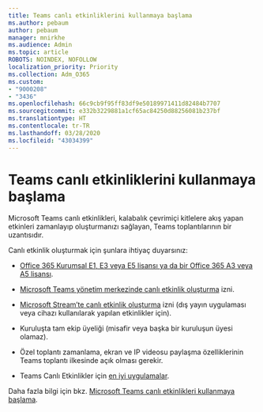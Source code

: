 ```yaml
---
title: Teams canlı etkinliklerini kullanmaya başlama
ms.author: pebaum
author: pebaum
manager: mnirkhe
ms.audience: Admin
ms.topic: article
ROBOTS: NOINDEX, NOFOLLOW
localization_priority: Priority
ms.collection: Adm_O365
ms.custom:
- "9000208"
- "3436"
ms.openlocfilehash: 66c9cb9f95ff83df9e50189971411d82484b7707
ms.sourcegitcommit: e332b3229881a1cf65ac84250d88256081b237bf
ms.translationtype: HT
ms.contentlocale: tr-TR
ms.lasthandoff: 03/28/2020
ms.locfileid: "43034399"
---
```

# <a name="getting-started-with-teams-live-events"></a>Teams canlı etkinliklerini kullanmaya başlama

Microsoft Teams canlı etkinlikleri, kalabalık çevrimiçi kitlelere akış yapan etkinleri zamanlayıp oluşturmanızı sağlayan, Teams toplantılarının bir uzantısıdır.

Canlı etkinlik oluşturmak için şunlara ihtiyaç duyarsınız:

- [Office 365 Kurumsal E1, E3 veya E5 lisansı ya da bir Office 365 A3 veya A5 lisansı](https://docs.microsoft.com/microsoftteams/teams-live-events/set-up-for-teams-live-events#step-2-get-and-assign-licenses).

- [Microsoft Teams yönetim merkezinde canlı etkinlik oluşturma](https://docs.microsoft.com/microsoftteams/teams-live-events/set-up-for-teams-live-events#create-or-edit-a-live-events-policy) izni.

- [Microsoft Stream’te canlı etkinlik oluşturma](https://docs.microsoft.com/microsoftteams/teams-live-events/what-are-teams-live-events) izni (dış yayın uygulaması veya cihazı kullanılarak yapılan etkinlikler için).

- Kuruluşta tam ekip üyeliği (misafir veya başka bir kuruluşun üyesi olamaz).

- Özel toplantı zamanlama, ekran ve IP videosu paylaşma özelliklerinin Teams toplantı ilkesinde açık olması gerekir.

- Teams Canlı Etkinlikler için [en iyi uygulamalar](https://support.office.com/article/Best-practices-for-producing-a-Teams-live-event-e500370e-4dd1-4187-8b48-af10ef02cf42).

Daha fazla bilgi için bkz. [Microsoft Teams canlı etkinlikleri kullanmaya başlama](https://support.office.com/article/get-started-with-microsoft-teams-live-events-d077fec2-a058-483e-9ab5-1494afda578a).
